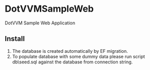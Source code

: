 # DotVVMSampleWeb
DotVVM Sample Web Application

## Install
1. The database is created automatically by EF migration.
2. To populate database with some dummy data please run script db\seed.sql against the database from connection string.